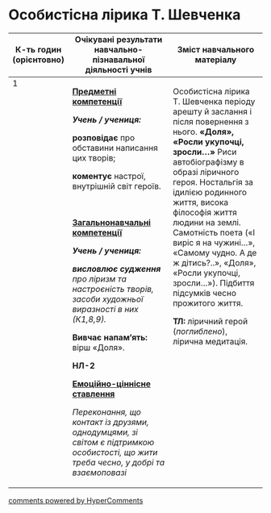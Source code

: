 <div id="hypercomments_widget" class="js-hypercomments-widget invisible"></div>

# Особистісна лірика Т. Шевченка

<table>
  <tr>
    <td width="10%" align="center"><b>К-ть годин (орієнтовно)</b></td>
    <td width="45%" align="center"><b>Очікувані результати навчально-пізнавальної діяльності учнів</b></td>
    <td width="45%" align="center"><b>Зміст навчального матеріалу</b></td>
  </tr>
<tbody>
  <tr>
<td width="10%" style="vertical-align:top !important;">1</td>
    <td width="45%" style="vertical-align:top !important;">
<p><strong><u>Предметні компетенції </u></strong></p>
<p><strong><em>Учень / учениця: </em></strong></p>
<p><strong>розповідає</strong> про обставини написання цих творів;</p>
<p><strong>коментує</strong> настрої, внутрішній світ героїв.</p>
<p>&nbsp;</p>
<p><strong><u>Загальнонавчальні компетенції</u></strong></p>
<p><strong><em>Учень / учениця: </em></strong></p>
<p><strong><em>висловлює судження</em></strong><em> про ліризм та настроєність творів, засоби художньої виразності в них (К1,8,9).</em></p>
<p><strong>Вивчає напам&rsquo;ять: </strong>вірш &laquo;Доля&raquo;.</p>
<p><strong>НЛ-2</strong></p>
<p></p>
<p><strong><u>Емоційно-ціннісне ставлення</u></strong></p>
<p><em>Переконання, що контакт із друзями, однодумцями, зі світом є підтримкою особистості, що жити треба чесно, у добрі та взаємоповазі</em></p>
</td>
    <td width="45%" style="vertical-align:top !important;">
<p>Особистісна лірика Т. Шевченка періоду арешту й заслання і після повернення з нього. <strong>&laquo;Доля&raquo;, &laquo;Росли укупочці, зросли&hellip;&raquo; </strong>Риси автобіографізму в образі ліричного героя. Ностальгія за ідилією родинного життя, висока філософія життя людини на землі. Самотність поета (&laquo;І виріс я на чужині&hellip;&raquo;, &laquo;Самому чудно. А де ж дітись?..&raquo;, &laquo;Доля&raquo;, &laquo;Росли укупочці, зросли&hellip;&raquo;). Підбиття підсумків чесно прожитого життя.</p>
<p><strong>ТЛ:</strong> ліричний герой (<em>поглиблено</em>), лірична медитація.</p> </td>
  </tr>
</tbody>
</table>

<div class="js-hypercomments-container">
<a href="http://hypercomments.com" class="hc-link" title="comments widget">comments powered by HyperComments</a>
</div>